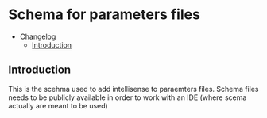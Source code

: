 # Schema for parameters files

- [Changelog](#changelog)
  - [Introduction](#introduction)

## Introduction

This is the scehma used to add intellisense to paraemters files. Schema files needs to be publicly available in order to work with an IDE (where scema actually are meant to be used)
